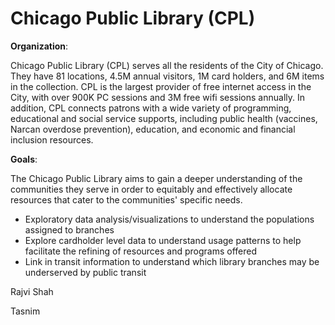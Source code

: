 # Chicago Public Library (CPL)

**Organization**:

Chicago Public Library (CPL) serves all the residents of the City of Chicago. They have 81 locations, 4.5M annual visitors, 1M card holders, and 6M items in the collection. CPL is the largest provider of free internet access in the City, with over 900K PC sessions and 3M free wifi sessions annually. In addition, CPL connects patrons with a wide variety of programming, educational and social service supports, including public health (vaccines, Narcan overdose prevention), education, and economic and financial inclusion resources.

**Goals**:

The Chicago Public Library aims to gain a deeper understanding of the communities they serve in order to equitably and effectively allocate resources that cater to the communities' specific needs.

- Exploratory data analysis/visualizations to understand the populations assigned to branches
- Explore cardholder level data to understand usage patterns to help facilitate the refining of resources and programs offered
- Link in transit information to understand which library branches may be underserved by public transit

Rajvi Shah

Tasnim

